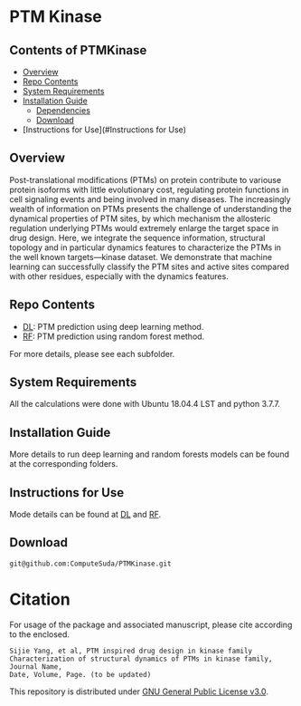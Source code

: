 # PTM Kinase

## Contents of PTMKinase

- [Overview](#overview)
- [Repo Contents](#repo-contents)
- [System Requirements](#system-requirements)
- [Installation Guide](#installation-guide)
  - [Dependencies](#dependencies)
  - [Download](#download)
- [Instructions for Use](#Instructions for Use)

## Overview

Post-translational modifications (PTMs) on protein contribute to variouse protein isoforms with
little evolutionary cost, regulating protein functions in cell signaling events and being involved 
in many diseases. The increasingly wealth of information on PTMs presents the challenge of 
understanding the dynamical properties of PTM sites, by which mechanism the allosteric regulation 
underlying PTMs would extremely enlarge the target space in drug design. Here, we integrate the 
sequence information, structural topology and in particular dynamics features to characterize the 
PTMs in the well known targets—kinase dataset. We demonstrate that machine learning can successfully
classify the PTM sites and active sites compared with other residues, especially with the dynamics 
features.
  
## Repo Contents

- [DL](DL): PTM prediction using deep learning method.
- [RF](RF): PTM prediction using random forest method.

For more details, please see each subfolder.

## System Requirements

All the calculations were done with Ubuntu 18.04.4 LST and python 3.7.7.

## Installation Guide

More details to run deep learning and random forests models can be found at the corresponding
folders.

## Instructions for Use

Mode details can be found at [DL](DL) and [RF](RF).

## Download

```
git@github.com:ComputeSuda/PTMKinase.git
```

# Citation

For usage of the package and associated manuscript, please cite according to the enclosed.
```
Sijie Yang, et al, PTM inspired drug design in kinase family
Characterization of structural dynamics of PTMs in kinase family, Journal Name, 
Date, Volume, Page. (to be updated)
```

This repository is distributed under [GNU General Public License v3.0](LICENSE).
